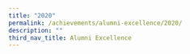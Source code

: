 ```yaml
---
title: "2020"
permalink: /achievements/alumni-excellence/2020/
description: ""
third_nav_title: Alumni Excellence
---
```


